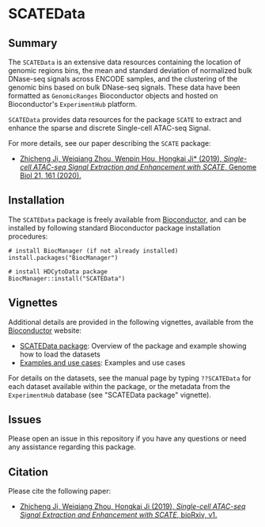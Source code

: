 # SCATEData

## Summary

The `SCATEData` is an extensive data resources containing the location of genomic regions bins, the mean and standard deviation of normalized bulk DNase-seq signals across ENCODE samples, and the clustering of the genomic bins based on bulk DNase-seq signals. These data have been formatted as `GenomicRanges` Bioconductor objects and hosted on Bioconductor's `ExperimentHub` platform. 

`SCATEData` provides data resources for the package `SCATE` to  extract and enhance the sparse and discrete Single-cell ATAC-seq Signal. 

For more details, see our paper describing the `SCATE` package:

- [Zhicheng Ji, Weiqiang Zhou, Wenpin Hou, Hongkai Ji\* (2019), *Single-cell ATAC-seq Signal Extraction and Enhancement with SCATE*, Genome Biol 21, 161 (2020).](https://doi.org/10.1186/s13059-020-02075-3)

## Installation

The `SCATEData` package is freely available from [Bioconductor](http://bioconductor.org/packages/SCATEData), and can be installed by following standard Bioconductor package installation procedures:

```{r}
# install BiocManager (if not already installed)
install.packages("BiocManager")

# install HDCytoData package
BiocManager::install("SCATEData")
```


## Vignettes

Additional details are provided in the following vignettes, available from the [Bioconductor](http://bioconductor.org/packages/SCATEData) website:

- [SCATEData package](https://github.com/Winnie09/SCATEData): Overview of the package and example showing how to load the datasets
- [Examples and use cases](https://github.com/Winnie09/SCATEData): Examples and use cases

For details on the datasets, see the manual page by typing `??SCATEData` for each dataset available within the package, or the metadata from the `ExperimentHub` database (see "SCATEData package" vignette).



## Issues 
Please open an issue in this repository if you have any questions or need any assistance regarding this package. 

## Citation

Please cite the following paper:

- [Zhicheng Ji, Weiqiang Zhou, Hongkai Ji (2019), *Single-cell ATAC-seq Signal Extraction and Enhancement with SCATE*, bioRxiv, v1.](https://www.biorxiv.org/content/10.1101/795609v1)


